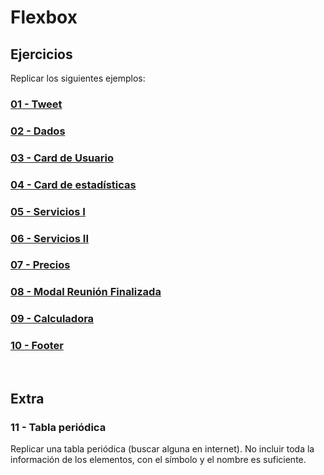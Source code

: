 # Flexbox

## Ejercicios

Replicar los siguientes ejemplos:

### [01 - Tweet](https://zf9f8.csb.app/)

### [02 - Dados](https://min56.csb.app/)

### [03 - Card de Usuario](https://gl15y.csb.app/)

### [04 - Card de estadísticas](https://uidesigndaily.com/posts/sketch-stats-card-statistics-cards-day-1119)

### [05 - Servicios I](https://1exqr.csb.app/)

### [06 - Servicios II](https://m403i.csb.app/)

### [07 - Precios](https://d88zw.csb.app/)

### [08 - Modal Reunión Finalizada](https://uidesigndaily.com/posts/sketch-meeting-ended-modal-pop-up-components-dark-ui-theme-day-1107)

### [09 - Calculadora](https://codepen.io/JakeCobley/full/XENQYL)

### [10 - Footer](https://uidesigndaily.com/posts/sketch-footer-website-day-1014)
<br>

## Extra

### 11 - Tabla periódica

Replicar una tabla periódica (buscar alguna en internet). No incluir toda la información de los elementos, con el símbolo y el nombre es suficiente.
